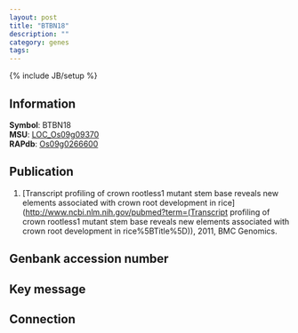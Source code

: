 ```yaml
---
layout: post
title: "BTBN18"
description: ""
category: genes
tags: 
---
```

{% include JB/setup %}

## Information
__Symbol__: BTBN18  
__MSU__: [LOC_Os09g09370](http://rice.plantbiology.msu.edu/cgi-bin/ORF_infopage.cgi?orf=LOC_Os09g09370)  
__RAPdb__: [Os09g0266600](http://rapdb.dna.affrc.go.jp/viewer/gbrowse_details/irgsp1?name=Os09g0266600)  

## Publication
1. [Transcript profiling of crown rootless1 mutant stem base reveals new elements associated with crown root development in rice](http://www.ncbi.nlm.nih.gov/pubmed?term=(Transcript profiling of crown rootless1 mutant stem base reveals new elements associated with crown root development in rice%5BTitle%5D)), 2011, BMC Genomics.

## Genbank accession number

## Key message

## Connection


